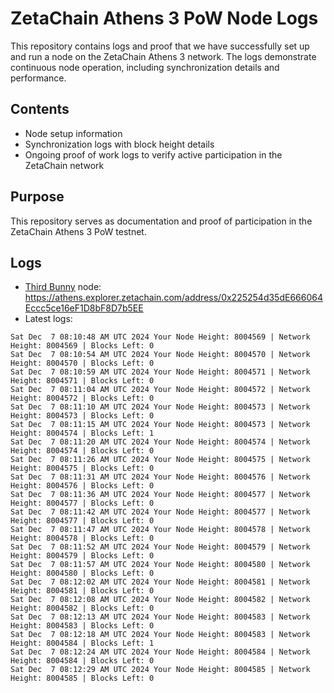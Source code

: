 # ZetaChain Athens 3 PoW Node Logs
This repository contains logs and proof that we have successfully set up and run a node on the ZetaChain Athens 3 network. The logs demonstrate continuous node operation, including synchronization details and performance.

## Contents
- Node setup information
- Synchronization logs with block height details
- Ongoing proof of work logs to verify active participation in the ZetaChain network

## Purpose
This repository serves as documentation and proof of participation in the ZetaChain Athens 3 PoW testnet.

## Logs

- [Third Bunny](https://thirdbunny.xyz/) node: https://athens.explorer.zetachain.com/address/0x225254d35dE666064Eccc5ce16eF1D8bF8D7b5EE
- Latest logs:
```
Sat Dec  7 08:10:48 AM UTC 2024 Your Node Height: 8004569 | Network Height: 8004569 | Blocks Left: 0
Sat Dec  7 08:10:54 AM UTC 2024 Your Node Height: 8004570 | Network Height: 8004570 | Blocks Left: 0
Sat Dec  7 08:10:59 AM UTC 2024 Your Node Height: 8004571 | Network Height: 8004571 | Blocks Left: 0
Sat Dec  7 08:11:04 AM UTC 2024 Your Node Height: 8004572 | Network Height: 8004572 | Blocks Left: 0
Sat Dec  7 08:11:10 AM UTC 2024 Your Node Height: 8004573 | Network Height: 8004573 | Blocks Left: 0
Sat Dec  7 08:11:15 AM UTC 2024 Your Node Height: 8004573 | Network Height: 8004574 | Blocks Left: 1
Sat Dec  7 08:11:20 AM UTC 2024 Your Node Height: 8004574 | Network Height: 8004574 | Blocks Left: 0
Sat Dec  7 08:11:26 AM UTC 2024 Your Node Height: 8004575 | Network Height: 8004575 | Blocks Left: 0
Sat Dec  7 08:11:31 AM UTC 2024 Your Node Height: 8004576 | Network Height: 8004576 | Blocks Left: 0
Sat Dec  7 08:11:36 AM UTC 2024 Your Node Height: 8004577 | Network Height: 8004577 | Blocks Left: 0
Sat Dec  7 08:11:42 AM UTC 2024 Your Node Height: 8004577 | Network Height: 8004577 | Blocks Left: 0
Sat Dec  7 08:11:47 AM UTC 2024 Your Node Height: 8004578 | Network Height: 8004578 | Blocks Left: 0
Sat Dec  7 08:11:52 AM UTC 2024 Your Node Height: 8004579 | Network Height: 8004579 | Blocks Left: 0
Sat Dec  7 08:11:57 AM UTC 2024 Your Node Height: 8004580 | Network Height: 8004580 | Blocks Left: 0
Sat Dec  7 08:12:02 AM UTC 2024 Your Node Height: 8004581 | Network Height: 8004581 | Blocks Left: 0
Sat Dec  7 08:12:08 AM UTC 2024 Your Node Height: 8004582 | Network Height: 8004582 | Blocks Left: 0
Sat Dec  7 08:12:13 AM UTC 2024 Your Node Height: 8004583 | Network Height: 8004583 | Blocks Left: 0
Sat Dec  7 08:12:18 AM UTC 2024 Your Node Height: 8004583 | Network Height: 8004584 | Blocks Left: 1
Sat Dec  7 08:12:24 AM UTC 2024 Your Node Height: 8004584 | Network Height: 8004584 | Blocks Left: 0
Sat Dec  7 08:12:29 AM UTC 2024 Your Node Height: 8004585 | Network Height: 8004585 | Blocks Left: 0
```
